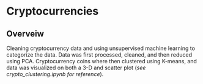 # Cryptocurrencies
## Overveiw 
Cleaning cryptocurrency data and using unsupervised machine learning to categorize the data. Data was first processed, cleaned, and then reduced using PCA. Cryptocurrency coins where then clustered using K-means, and data was visualized on both a 3-D and scatter plot (*see crypto_clustering.ipynb for reference*). 
